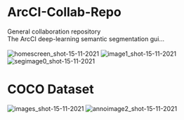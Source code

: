 # ArcCI-Collab-Repo
General collaboration repository <br />
The ArcCI deep-learning semantic segmentation gui... <br /> <br />
![homescreen_shot-15-11-2021](https://user-images.githubusercontent.com/33696395/141880461-a68e1baa-c7c3-4405-816d-8b901b9c287a.png)
![image1_shot-15-11-2021](https://user-images.githubusercontent.com/33696395/141880475-05722ba1-58de-424f-ac62-45cc834f4b35.png)
![segimage0_shot-15-11-2021](https://user-images.githubusercontent.com/33696395/141880491-9a5c57cd-0eec-4f33-9b90-d64cfc0b4cc0.png)
# COCO Dataset
![images_shot-15-11-2021](https://user-images.githubusercontent.com/33696395/141880528-ab36196b-202a-4521-b4f0-c4928259f746.png)
![annoimage2_shot-15-11-2021](https://user-images.githubusercontent.com/33696395/141880541-27596ed7-4425-4c95-867e-ea8686e6384c.png)

